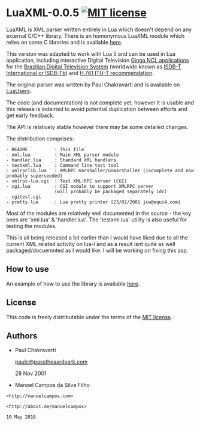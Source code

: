 
# LuaXML-0.0.5 [![MIT license](http://img.shields.io/badge/license-MIT-brightgreen.svg)](http://opensource.org/licenses/MIT)

LuaXML is XML parser written entirely in Lua which doesn't depend on any external C/C++ library. 
There is an homonymous LuaXML module which relies on some C libraries and is available [here](https://github.com/LuaDist/luaxml).

This version was adapted to work with Lua 5 and can be used in Lua application, including
interactive Digital Television [Ginga NCL applications](http://gingancl.org.br/en) for the [Brazilian Digital Television System](http://forumsbtvd.org.br) 
(worldwide known as [ISDB-T International or ISDB-Tb](https://en.wikipedia.org/wiki/ISDB-T_International)) and [H.761 ITU-T recommendation](https://www.itu.int/rec/T-REC-H.761).

The original parser was written by Paul Chakravarti and is available on [LuaUsers](http://lua-users.org/wiki/LuaXml).

The code (and documentation) is not complete yet, however it is usable and this release is indented to avoid potential duplication between efforts and get early feedback.

The API is relatively stable however there may be some detailed changes.

The distribution comprises:

    - README          : This file
    - xml.lua         : Main XML parser module
    - handler.lua     : Standard XML handlers
    - testxml.lua     : Command line test tool
    - xmlrpclib.lua   : XMLRPC marshaller/unmarshaller (incomplete and now probably superseeded)
    - xmlrpc-lua.cgi  : Test XML-RPC server (CGI)
    - cgi.lua         : CGI module to support XMLRPC server
                      (will probably be packaged separately idc)
    - cgitest.cgi     
    - pretty.lua      : Lua pretty printer [23/02/2001 jcw@equi4.com]

Most of the modules are relatively well documented in the source - the key ones are 'xml.lua' & 'handler.lua'. The 'testxml.lua' utility is also useful for testing the modules.

This is all being released a bit earlier than I would have liked due to all the current XML related activity on lua-l and as a result isnt
quite as well packaged/docuemnted as I would like. I will be working on fixing this asp.

How to use
----------

An example of how to use the library is available [here](example).

License
-------
This code is freely distributable under the terms of the [MIT license](LICENSE).

Authors
-------
  - Paul Chakravarti
    
    paulc@passtheaardvark.com
	
	28 Nov 2001
	
  -  Manoel Campos da Silva Filho
  
	<http://manoelcampos.com>
	
	<http://about.me/manoelcampos>
		
    10 May 2016
